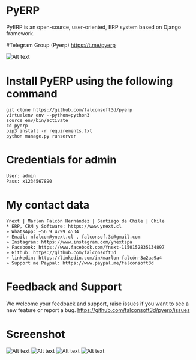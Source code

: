 # PyERP
PyERP is an open-source, user-oriented, ERP system based on Django framework.

#Telegram Group (Pyerp)
https://t.me/pyerp

![Alt text](https://github.com/falconsoft3d/pyerp/blob/master/pyerp-marketing/pyerp-m.png?raw=true "Ynext")

# Install PyERP using the following command
```
git clone https://github.com/falconsoft3d/pyerp
virtualenv env --python=python3
source env/bin/activate
cd pyerp
pip3 install -r requirements.txt
python manage.py runserver
```
    

# Credentials for admin
```
User: admin
Pass: x1234567890
```

# My contact data
```
Ynext | Marlon Falcón Hernández | Santiago de Chile | Chile
* ERP, CRM y Software: https://www.ynext.cl
» WhatsApp: +56 9 4299 4534
» Email: mfalcon@ynext.cl , falconsof.3d@gmail.com
» Instagram: https://www.instagram.com/ynextspa
» Facebook: https://www.facebook.com/Ynext-1150152835134897
» Github: https://github.com/falconsoft3d
» linkedin: https://linkedin.com/in/marlon-falcón-3a2aa9a4
» Support me Paypal: https://www.paypal.me/falconsoft3d
```

# Feedback and Support
We welcome your feedback and support, raise issues if you want to see a new feature or report a bug.
https://github.com/falconsoft3d/pyerp/issues

# Screenshot
![Alt text](https://github.com/falconsoft3d/pyerp/blob/master/pyerp-marketing/01.png?raw=true "Ynext")
![Alt text](https://github.com/falconsoft3d/pyerp/blob/master/pyerp-marketing/02.png?raw=true "Ynext")
![Alt text](https://github.com/falconsoft3d/pyerp/blob/master/pyerp-marketing/03.png?raw=true "Ynext")
![Alt text](https://github.com/falconsoft3d/pyerp/blob/master/pyerp-marketing/04.png?raw=true "Ynext")

